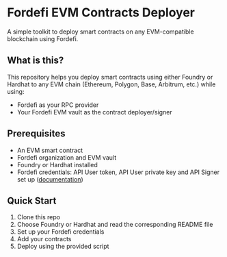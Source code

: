 # Fordefi EVM Contracts Deployer

A simple toolkit to deploy smart contracts on any EVM-compatible blockchain using Fordefi.

## What is this?

This repository helps you deploy smart contracts using either Foundry or Hardhat to any EVM chain (Ethereum, Polygon, Base, Arbitrum, etc.) while using:
- Fordefi as your RPC provider
- Your Fordefi EVM vault as the contract deployer/signer

## Prerequisites

- An EVM smart contract
- Fordefi organization and EVM vault
- Foundry or Hardhat installed
- Fordefi credentials: API User token, API User private key and API Signer set up ([documentation](https://docs.fordefi.com/developers/program-overview))

## Quick Start

1. Clone this repo
2. Choose Foundry or Hardhat and read the corresponding README file
3. Set up your Fordefi credentials
4. Add your contracts
5. Deploy using the provided script